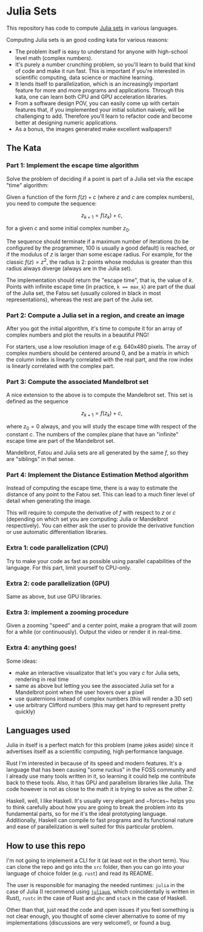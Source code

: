 # Julia Sets

This repository has code to compute [Julia sets][1] in various languages.

Computing Julia sets is an good coding kata for various reasons:

* The problem itself is easy to understand for anyone with high-school level math (complex numbers).
* It's purely a number crunching problem, so you'll learn to build that kind of code and make it run fast. This is important if you're interested in scientific computing, data science or machine learning.
* It lends itself to parallelization, which is an increasingly important feature for more and more programs and applications. Through this kata, one can learn both CPU and GPU acceleration libraries.
* From a software design POV, you can easily come up with certain features that, if you implemented your initial solution naively, will be challenging to add. Therefore you'll learn to refactor code and become better at designing numeric applications.
* As a bonus, the images generated make excellent wallpapers!!

## The Kata

### Part 1: Implement the escape time algorithm

Solve the problem of deciding if a point is part of a Julia set via the escape "time" algorithm:

Given a function of the form $f(z) + c$ (where $z$ and $c$ are complex numbers), you need to compute the sequence:

$$z_{k+1} = f(z_{k}) + c,$$

for a given $c$ and some initial complex number $z_0$.

The sequence should terminate if a maximum number of iterations (to be configured by the programmer, 100 is usually a good default) is reached, or if the modulus of $z$ is larger than some escape radius. For example, for the classic $f(z) = z^2$, the radius is 2: points whose modulus is greater than this radius always diverge (always are in the Julia set).

The implementation should return the "escape time", that is, the value of $k$. Points with infinite escape time (in practice, `k == max_k`) are part of the dual of the Julia set, the Fatou set (usually colored in black in most representations), whereas the rest are part of the Julia set.

### Part 2: Compute a Julia set in a region, and create an image

After you got the initial algorithm, it's time to compute it for an array of complex numbers and plot the results in a beautiful PNG!

For starters, use a low resolution image of e.g. 640x480 pixels. The array of complex numbers should be centered around 0, and be a matrix in which the column index is linearly correlated with the real part, and the row index is linearly correlated with the complex part.

### Part 3: Compute the associated Mandelbrot set

A nice extension to the above is to compute the Mandelbrot set. This set is defined as the sequence

$$z_{k+1} = f(z_{k}) + c,$$

where $z_0 = 0$ always, and you will study the escape time with respect of the constant $c$. The numbers of the complex plane that have an "infinite" escape time are part of the Mandelbrot set.

Mandelbrot, Fatou and Julia sets are all generated by the same $f$, so they are "siblings" in that sense.

### Part 4: Implement the Distance Estimation Method algorithm

Instead of computing the escape time, there is a way to estimate the distance of any point to the Fatou set. This can lead to a much finer level of detail when generating the image.

This will require to compute the derivative of $f$ with respect to $z$ or $c$ (depending on which set you are computing: Julia or Mandelbrot respectively). You can either ask the user to provide the derivative function or use automatic differentiation libraries.

### Extra 1: code parallelization (CPU)

Try to make your code as fast as possible using parallel capabilities of the language. For this part, limit yourself to CPU-only.

### Extra 2: code parallelization (GPU)

Same as above, but use GPU libraries.

### Extra 3: implement a zooming procedure

Given a zooming "speed" and a center point, make a program that will zoom for a while (or continuously). Output the video or render it in real-time.

### Extra 4: anything goes!

Some ideas:

* make an interactive visualizator that let's you vary $c$ for Julia sets, rendering in real time
* same as above but letting you see the associated Julia set for a Mandelbrot point when the user hovers over a pixel
* use quaternions instead of complex numbers (this will render a 3D set)
* use arbitrary Clifford numbers (this may get hard to represent pretty quickly)

## Languages used

Julia in itself is a perfect match for this problem (name jokes aside) since it advertises itself as a scientific computing, high performance language.

Rust I'm interested in because of its speed and modern features. It's a language that has been causing "some ruckus" in the FOSS community and I already use many tools written in it, so learning it could help me contribute back to these tools. Also, it has GPU and parallelism libraries like Julia. The code however is not as close to the math it is trying to solve as the other 2.

Haskell, well, I like Haskell. It's usually very elegant and ~forces~ helps you to think carefully about how you are going to break the problem into its fundamental parts, so for me it's the ideal prototyping language. Additionally, Haskell can compile to fast programs and its functional nature and ease of parallelization is well suited for this particular problem.

## How to use this repo

I'm not going to implement a CLI for it (at least not in the short term). You can clone the repo and go into the `src` folder, then you can go into your language of choice folder (e.g. `rust`) and read its README.

The user is responsible for managing the needed runtimes: `julia` in the case of Julia (I recommend using [`juliaup`][2], which coincidentally is written in Rust), `rustc` in the case of Rust and `ghc` and `stack` in the case of Haskell.

Other than that, just read the code and open issues if you feel something is not clear enough, you thought of some clever alternative to some of my implementations (discussions are very welcome!), or found a bug.

[1]: <https://en.wikipedia.org/wiki/Julia_set>
[2]: <https://github.com/JuliaLang/juliaup>